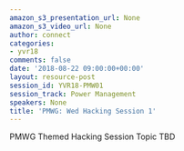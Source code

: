 ```yaml
---
amazon_s3_presentation_url: None
amazon_s3_video_url: None
author: connect
categories:
- yvr18
comments: false
date: '2018-08-22 09:00:00+00:00'
layout: resource-post
session_id: YVR18-PMW01
session_track: Power Management
speakers: None
title: 'PMWG: Wed Hacking Session 1'
---
```


PMWG Themed Hacking Session Topic TBD